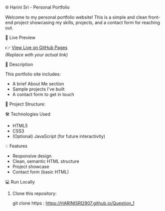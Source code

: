 🌐 Harini Sri - Personal Portfolio

Welcome to my personal portfolio website! This is a simple and clean front-end project showcasing my skills, projects, and a contact form for reaching out.

🚀 Live Preview

👉 [View Live on GitHub Pages](https://HARINISRI2907.github.io/Question_1)  
*(Replace with your actual link)*

📄 Description

This portfolio site includes:

- A brief About Me section
- Sample projects I've built
- A contact form to get in touch

📁 Project Structure:

🛠️ Technologies Used

- HTML5
- CSS3
- (Optional) JavaScript (for future interactivity)

💡 Features

- Responsive design
- Clean, semantic HTML structure
- Project showcase
- Contact form (basic HTML)

 💻 Run Locally
1. Clone this repository:

   git clone https : https://HARINISRI2907.github.io/Question_1


